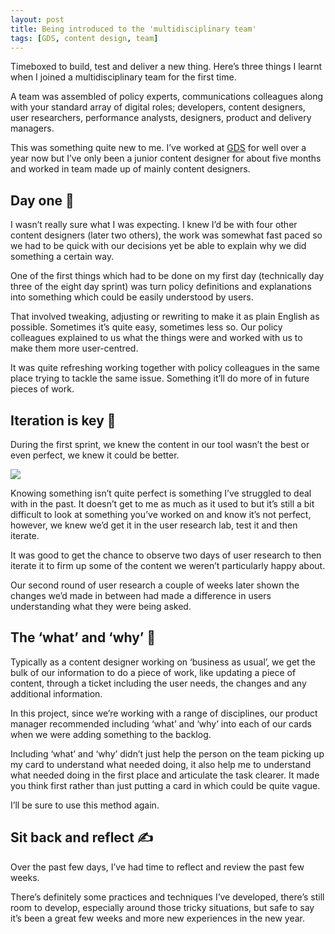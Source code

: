 ```yaml
---
layout: post
title: Being introduced to the 'multidisciplinary team'
tags: [GDS, content design, team]
---
```


<p class="lead">Timeboxed to build, test and deliver a new thing. Here’s three things I learnt when I joined a multidisciplinary team for the first time.</p>
<!--more-->
A team was assembled of policy experts, communications colleagues along with your standard array of digital roles; developers, content designers, user researchers, performance analysts, designers, product and delivery managers.

This was something quite new to me. I’ve worked at [GDS](https://www.gov.uk/gds) for well over a year now but I’ve only been a junior content designer for about five months and worked in team made up of mainly content designers.

## Day one 🌇

I wasn’t really sure what I was expecting. I knew I’d be with four other content designers (later two others), the work was somewhat fast paced so we had to be quick with our decisions yet be able to explain why we did something a certain way.

One of the first things which had to be done on my first day (technically day three of the eight day sprint) was turn policy definitions and explanations into something which could be easily understood by users.

That involved tweaking, adjusting or rewriting to make it as plain English as possible. Sometimes it’s quite easy, sometimes less so. Our policy colleagues explained to us what the things were and worked with us to make them more user-centred.

It was quite refreshing working together with policy colleagues in the same place trying to tackle the same issue. Something it’ll do more of in future pieces of work.

## Iteration is key 🔑

During the first sprint, we knew the content in our tool wasn’t the best or even perfect, we knew it could be better.

![](https://cdn-images-1.medium.com/max/1600/1*qUVSsS97923mtYgdDGYZXA.png)

Knowing something isn’t quite perfect is something I’ve struggled to deal with in the past. It doesn’t get to me as much as it used to but it’s still a bit difficult to look at something you’ve worked on and know it’s not perfect, however, we knew we’d get it in the user research lab, test it and then iterate.

It was good to get the chance to observe two days of user research to then iterate it to firm up some of the content we weren’t particularly happy about.

Our second round of user research a couple of weeks later shown the changes we’d made in between had made a difference in users understanding what they were being asked.

## The ‘what’ and ‘why’ 🤔

Typically as a content designer working on ‘business as usual’, we get the bulk of our information to do a piece of work, like updating a piece of content, through a ticket including the user needs, the changes and any additional information.

In this project, since we’re working with a range of disciplines, our product manager recommended including ‘what’ and ‘why’ into each of our cards when we were adding something to the backlog.

Including ‘what’ and ‘why’ didn’t just help the person on the team picking up my card to understand what needed doing, it also help me to understand what needed doing in the first place and articulate the task clearer. It made you think first rather than just putting a card in which could be quite vague.

I’ll be sure to use this method again.

## Sit back and reflect ✍

Over the past few days, I’ve had time to reflect and review the past few weeks.

There’s definitely some practices and techniques I’ve developed, there’s still room to develop, especially around those tricky situations, but safe to say it’s been a great few weeks and more new experiences in the new year.
